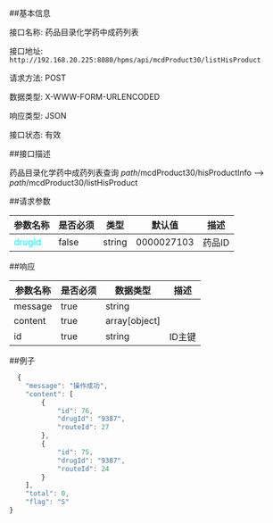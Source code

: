 ##基本信息

接口名称: 药品目录化学药中成药列表    

接口地址: `http://192.168.20.225:8080/hpms/api/mcdProduct30/listHisProduct`

请求方法: POST                      

数据类型: X-WWW-FORM-URLENCODED

响应类型: JSON

接口状态: 有效

##接口描述
 
 药品目录化学药中成药列表查询 $path$/mcdProduct30/hisProductInfo ——> $path$/mcdProduct30/listHisProduct
 
##请求参数
 
 | 参数名称 | 是否必须 | 类型 | 默认值 | 描述 |
 | ------ | ------ | ------- |  ------- |  ------- |
 | <font color=#00ffff size=3>drugId</font> |  false |  string | 0000027103 | 药品ID |

##响应
 
 | 参数名称 | 是否必须 | 数据类型 | 描述 | 
 | ------ | ------ | ------- |  ------- | 
 | message | true | string | | 
 | content | true | array[object] | |
 | id | true | string | ID主键 |
 
##例子
 
```javascript
  {
    "message": "操作成功", 
    "content": [
        {
            "id": 76, 
            "drugId": "9387", 
            "routeId": 27
        }, 
        {
            "id": 75, 
            "drugId": "9387", 
            "routeId": 24
        }
    ], 
    "total": 0, 
    "flag": "S"
}
```
